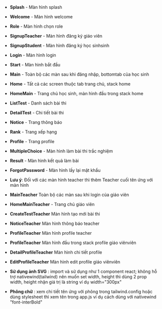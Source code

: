 - **Splash** - Màn hình splash
- **Welcome** - Màn hình welcome
- **Role** - Màn hình chọn role
- **SignupTeacher** - Màn hình đăng ký giáo viên
- **SignupStudent** - Màn hình đăng ký học sinhsinh
- **Login** - Màn hình login
- **Start** - Màn hình bắt đầu
- **Main** - Toàn bộ các màn sau khi đăng nhập, bottomtab của học sinh
- **Home** - Tất cả các screen thuộc tab trang chủ, stack home
- **HomeMain** - Trang chủ học sinh, màn hình đầu trong stack home
- **ListTest** - Danh sách bài thi
- **DetailTest** - Chi tiết bài thi
- **Notice** - Trang thông báo
- **Rank** - Trang xếp hạng
- **Profile** - Trang profile
- **MultipleChoice** - Màn hình làm bài thi trắc nghiệm
- **Result** - Màn hình kết quả làm bài
- **ForgotPassword** - Màn hình lấy lại mật khẩu

- **Lưu ý**: Đối với các màn hình teacher thì thêm Teacher cuối tên ứng với màn hình
- **MainTeacher** Toàn bộ các màn  sau khi login của giáo viên
- **HomeMainTeacher** - Trang chủ giáo viên
- **CreateTestTeacher** Màn hình tạo mới bài thi
- **NoticeTeacher** Màn hình thông báo  teacher
- **ProfileTeacher** Màn hình profile teacher
- **ProfileTeacher** Màn hình đầu trong stack profile giáo viênviên
- **DetailProfileTeacher** Màn hình chi tiết profile
- **EditProfileTeacher** Màn hình edit profile giáo viênviên

- **Sử dụng ảnh SVG** : import và sử dụng như 1 component react; không hỗ trợ nativewind(tailwind) nên muốn set width, height thì dùng 2 prop width, height nhận giá trị là string ví dụ width="300px"
- **Phông chữ** : xem chi tiết tên ứng với phông trong tailwind.config hoặc dùng stylesheet thì xem tên trong app.js ví dụ cách dùng với nativewind "font-interBold"
